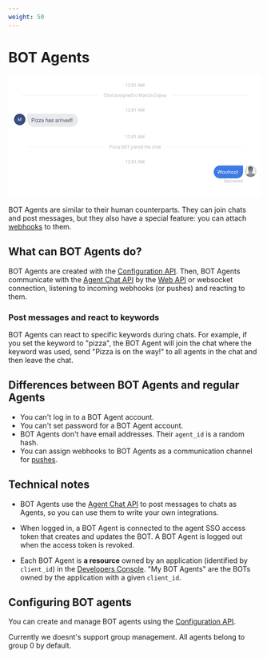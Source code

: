 ```yaml
---
weight: 50
---
```


# BOT Agents

<img src="images/bot-agent.jpg" alt="LiveChat BOT Agent" class="has-border"/>

BOT Agents are similar to their human counterparts. They can join chats and post messages, but they also have a special feature: you can attach [webhooks](../configuration-api/#webhooks) to them.

## What can BOT Agents do?

BOT Agents are created with the [Configuration API](../configuration-api/). Then, BOT Agents communicate with the [Agent Chat API](../agent-chat-api/) by the [Web API](../agent-chat-api/#web-api) or websocket connection, listening to incoming webhooks (or pushes) and reacting to them.

### Post messages and react to keywords

BOT Agents can react to specific keywords during chats. For example, if you set the keyword to "pizza", the BOT Agent will join the chat where the keyword was used, send "Pizza is on the way!" to all agents in the chat and then leave the chat.

## Differences between BOT Agents and regular Agents

* You can't log in to a BOT Agent account.
* You can't set password for a BOT Agent account.
* BOT Agents don't have email addresses. Their <code>agent_id</code> is a random hash.
* You can assign webhooks to BOT Agents as a communication channel for [pushes](../agent-chat-api/#pushes).

## Technical notes

* BOT Agents use the [Agent Chat API](../agent-chat-api/) to post messages to chats as Agents, so you can use them to write your own integrations. 

* When logged in, a BOT Agent is connected to the agent SSO access token that creates and updates the BOT. A BOT Agent is logged out when the access token is revoked.

* Each BOT Agent is **a resource** owned by an application (identified by `client_id`) in the [Developers Console](https://developers.livechatinc.com/console/). "My BOT Agents" are the BOTs owned by the application with a given `client_id`.

## Configuring BOT agents

You can create and manage BOT agents using the [Configuration API](../configuration-api/#bot-agent).

<div class="callout type-warning">Currently we doesnt's support group management. All agents belong to group 0 by default.</div>

<!--

## A sample BOT Agent

We have created a sample Pizza Bot to illustrate the concept of BOT Agents. 

* [Pizza Bot at Github](https://github.com/livechat/chat.io-integrations/tree/master/python/pizzabot_example)

-->
